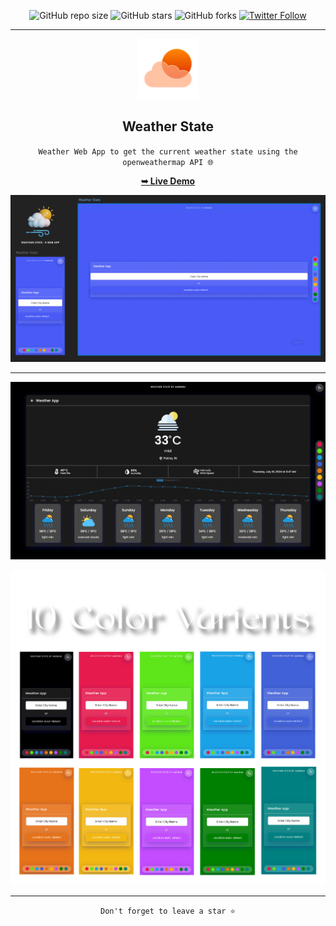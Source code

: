 <div align="center">

  ![GitHub repo size](https://img.shields.io/github/repo-size/codeaashu/Weather-State)
  ![GitHub stars](https://img.shields.io/github/stars/codeaashu/Weather-State?style=social)
  ![GitHub forks](https://img.shields.io/github/forks/codeaashu/Weather-State?style=social)
[![Twitter Follow](https://img.shields.io/twitter/follow/warrior_aashuu?style=social)](https://twitter.com/intent/follow?screen_name=warrior_aashuu) <hr>
  
  <img src="./icons/favicon.svg" />

  <h2 align="center">Weather State</h2>

 `Weather Web App to get the current weather state using the openweathermap API 🌐`

  <a href="https://weatherstate.vercel.app/"><strong>➥ Live Demo</strong></a>

<img src="./icons/Preview.png" /> <hr>

<img src="./icons/black result.png"/>

<img src="./icons/theme.png" /> <hr>

`Don't forget to leave a star ⭐`

</div>


